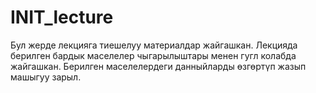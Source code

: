 # INIT_lecture
Бул жерде лекцияга тиешелуу материалдар жайгашкан. Лекцияда берилген бардык маселелер чыгарылыштары менен гугл колабда жайгашкан. Берилген маселелердеги данныйларды өзгөртүп жазып машыгуу зарыл. 
